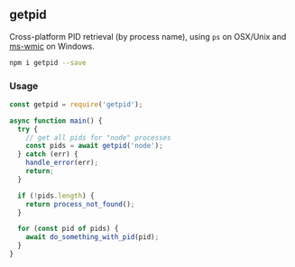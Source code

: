 ## getpid

Cross-platform PID retrieval (by process name), using `ps` on OSX/Unix and [ms-wmic](https://github.com/mjhasbach/node-ms-wmic) on Windows.

```sh
npm i getpid --save
```

### Usage
```js
const getpid = require('getpid');

async function main() {
  try {
    // get all pids for "node" processes
    const pids = await getpid('node');
  } catch (err) {
    handle_error(err);
    return;
  }

  if (!pids.length) {
    return process_not_found();
  }

  for (const pid of pids) {
    await do_something_with_pid(pid);
  }
}
```
